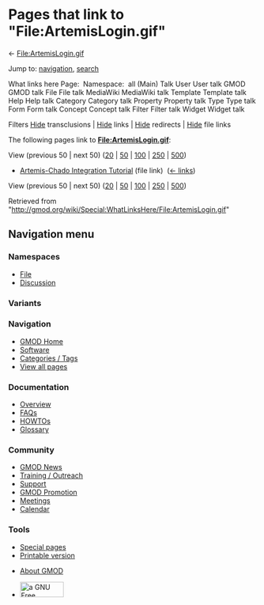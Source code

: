 <div id="mw-page-base" class="noprint">

</div>

<div id="mw-head-base" class="noprint">

</div>

<div id="content" class="mw-body" role="main">

<span id="top"></span>

<div id="mw-js-message" style="display:none;">

</div>



# <span dir="auto">Pages that link to "File:ArtemisLogin.gif"</span>

<div id="bodyContent">

<div id="contentSub">

←
[File:ArtemisLogin.gif](/wiki/File:ArtemisLogin.gif "File:ArtemisLogin.gif")

</div>

<div id="jump-to-nav" class="mw-jump">

Jump to: [navigation](#mw-navigation), [search](#p-search)

</div>

<div id="mw-content-text">

What links here Page:  Namespace:  all (Main) Talk User User talk GMOD
GMOD talk File File talk MediaWiki MediaWiki talk Template Template talk
Help Help talk Category Category talk Property Property talk Type Type
talk Form Form talk Concept Concept talk Filter Filter talk Widget
Widget talk

Filters
[Hide](/mediawiki/index.php?title=Special:WhatLinksHere/File:ArtemisLogin.gif&hidetrans=1 "Special:WhatLinksHere/File:ArtemisLogin.gif")
transclusions \|
[Hide](/mediawiki/index.php?title=Special:WhatLinksHere/File:ArtemisLogin.gif&hidelinks=1 "Special:WhatLinksHere/File:ArtemisLogin.gif")
links \|
[Hide](/mediawiki/index.php?title=Special:WhatLinksHere/File:ArtemisLogin.gif&hideredirs=1 "Special:WhatLinksHere/File:ArtemisLogin.gif")
redirects \|
[Hide](/mediawiki/index.php?title=Special:WhatLinksHere/File:ArtemisLogin.gif&hideimages=1 "Special:WhatLinksHere/File:ArtemisLogin.gif")
file links

The following pages link to
**[File:ArtemisLogin.gif](/wiki/File:ArtemisLogin.gif "File:ArtemisLogin.gif")**:

View (previous 50 \| next 50)
([20](/mediawiki/index.php?title=Special:WhatLinksHere/File:ArtemisLogin.gif&limit=20 "Special:WhatLinksHere/File:ArtemisLogin.gif")
\|
[50](/mediawiki/index.php?title=Special:WhatLinksHere/File:ArtemisLogin.gif&limit=50 "Special:WhatLinksHere/File:ArtemisLogin.gif")
\|
[100](/mediawiki/index.php?title=Special:WhatLinksHere/File:ArtemisLogin.gif&limit=100 "Special:WhatLinksHere/File:ArtemisLogin.gif")
\|
[250](/mediawiki/index.php?title=Special:WhatLinksHere/File:ArtemisLogin.gif&limit=250 "Special:WhatLinksHere/File:ArtemisLogin.gif")
\|
[500](/mediawiki/index.php?title=Special:WhatLinksHere/File:ArtemisLogin.gif&limit=500 "Special:WhatLinksHere/File:ArtemisLogin.gif"))

- [Artemis-Chado Integration
  Tutorial](/wiki/Artemis-Chado_Integration_Tutorial "Artemis-Chado Integration Tutorial")
  (file link) ‎ <span class="mw-whatlinkshere-tools">([←
  links](/mediawiki/index.php?title=Special:WhatLinksHere&target=Artemis-Chado+Integration+Tutorial "Special:WhatLinksHere"))</span>

View (previous 50 \| next 50)
([20](/mediawiki/index.php?title=Special:WhatLinksHere/File:ArtemisLogin.gif&limit=20 "Special:WhatLinksHere/File:ArtemisLogin.gif")
\|
[50](/mediawiki/index.php?title=Special:WhatLinksHere/File:ArtemisLogin.gif&limit=50 "Special:WhatLinksHere/File:ArtemisLogin.gif")
\|
[100](/mediawiki/index.php?title=Special:WhatLinksHere/File:ArtemisLogin.gif&limit=100 "Special:WhatLinksHere/File:ArtemisLogin.gif")
\|
[250](/mediawiki/index.php?title=Special:WhatLinksHere/File:ArtemisLogin.gif&limit=250 "Special:WhatLinksHere/File:ArtemisLogin.gif")
\|
[500](/mediawiki/index.php?title=Special:WhatLinksHere/File:ArtemisLogin.gif&limit=500 "Special:WhatLinksHere/File:ArtemisLogin.gif"))

</div>

<div class="printfooter">

Retrieved from
"<http://gmod.org/wiki/Special:WhatLinksHere/File:ArtemisLogin.gif>"

</div>

<div id="catlinks" class="catlinks catlinks-allhidden">

</div>

<div class="visualClear">

</div>

</div>

</div>

<div id="mw-navigation">

## Navigation menu

<div id="mw-head">



<div id="left-navigation">

<div id="p-namespaces" class="vectorTabs" role="navigation"
aria-labelledby="p-namespaces-label">

### Namespaces

- <span id="ca-nstab-image"><a href="/wiki/File:ArtemisLogin.gif" accesskey="c"
  title="View the file page [c]">File</a></span>
- <span id="ca-talk"><a
  href="/mediawiki/index.php?title=File_talk:ArtemisLogin.gif&amp;action=edit&amp;redlink=1"
  accesskey="t"
  title="Discussion about the content page [t]">Discussion</a></span>

</div>

<div id="p-variants" class="vectorMenu emptyPortlet" role="navigation"
aria-labelledby="p-variants-label">

### 

### Variants[](#)

<div class="menu">

</div>

</div>

</div>

<div id="right-navigation">





</div>



</div>

</div>

</div>

<div id="mw-panel">

<div id="p-logo" role="banner">

<a href="/wiki/Main_Page"
style="background-image: url(http://gmod.org/images/GMOD-cogs.png);"
title="Visit the main page"></a>

</div>

<div id="p-Navigation" class="portal" role="navigation"
aria-labelledby="p-Navigation-label">

### Navigation

<div class="body">

- <span id="n-GMOD-Home">[GMOD Home](/wiki/Main_Page)</span>
- <span id="n-Software">[Software](/wiki/GMOD_Components)</span>
- <span id="n-Categories-.2F-Tags">[Categories /
  Tags](/wiki/Categories)</span>
- <span id="n-View-all-pages">[View all
  pages](/wiki/Special:AllPages)</span>

</div>

</div>

<div id="p-Documentation" class="portal" role="navigation"
aria-labelledby="p-Documentation-label">

### Documentation

<div class="body">

- <span id="n-Overview">[Overview](/wiki/Overview)</span>
- <span id="n-FAQs">[FAQs](/wiki/Category:FAQ)</span>
- <span id="n-HOWTOs">[HOWTOs](/wiki/Category:HOWTO)</span>
- <span id="n-Glossary">[Glossary](/wiki/Glossary)</span>

</div>

</div>

<div id="p-Community" class="portal" role="navigation"
aria-labelledby="p-Community-label">

### Community

<div class="body">

- <span id="n-GMOD-News">[GMOD News](/wiki/GMOD_News)</span>
- <span id="n-Training-.2F-Outreach">[Training /
  Outreach](/wiki/Training_and_Outreach)</span>
- <span id="n-Support">[Support](/wiki/Support)</span>
- <span id="n-GMOD-Promotion">[GMOD
  Promotion](/wiki/GMOD_Promotion)</span>
- <span id="n-Meetings">[Meetings](/wiki/Meetings)</span>
- <span id="n-Calendar">[Calendar](/wiki/Calendar)</span>

</div>

</div>

<div id="p-tb" class="portal" role="navigation"
aria-labelledby="p-tb-label">

### Tools

<div class="body">

- <span id="t-specialpages"><a href="/wiki/Special:SpecialPages" accesskey="q"
  title="A list of all special pages [q]">Special pages</a></span>
- <span id="t-print"><a
  href="/mediawiki/index.php?title=Special:WhatLinksHere/File:ArtemisLogin.gif&amp;printable=yes"
  rel="alternate" accesskey="p"
  title="Printable version of this page [p]">Printable version</a></span>

</div>

</div>

</div>

</div>

<div id="footer" role="contentinfo">

- <span id="footer-places-about">[About
  GMOD](/wiki/GMOD:About "GMOD:About")</span>

<!-- -->

- <span id="footer-copyrightico">[<img src="http://www.gnu.org/graphics/gfdl-logo-small.png" width="88"
  height="31" alt="a GNU Free Documentation License" />](http://www.gnu.org/licenses/fdl-1.3.html)</span>




</div>
